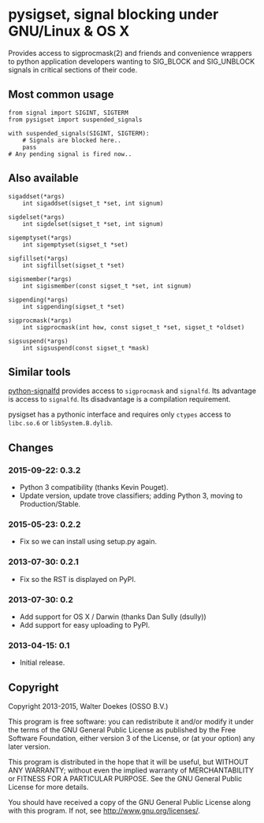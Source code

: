 pysigset, signal blocking under GNU/Linux & OS X
================================================

Provides access to sigprocmask(2) and friends and convenience wrappers
to python application developers wanting to SIG\_BLOCK and SIG\_UNBLOCK
signals in critical sections of their code.


Most common usage
-----------------

    from signal import SIGINT, SIGTERM
    from pysigset import suspended_signals

    with suspended_signals(SIGINT, SIGTERM):
        # Signals are blocked here..
        pass
    # Any pending signal is fired now..


Also available
--------------

    sigaddset(*args)
        int sigaddset(sigset_t *set, int signum)
    
    sigdelset(*args)
        int sigdelset(sigset_t *set, int signum)
    
    sigemptyset(*args)
        int sigemptyset(sigset_t *set)
    
    sigfillset(*args)
        int sigfillset(sigset_t *set)
    
    sigismember(*args)
        int sigismember(const sigset_t *set, int signum)
    
    sigpending(*args)
        int sigpending(sigset_t *set)
    
    sigprocmask(*args)
        int sigprocmask(int how, const sigset_t *set, sigset_t *oldset)
    
    sigsuspend(*args)
        int sigsuspend(const sigset_t *mask)


Similar tools
-------------

[python-signalfd](https://pypi.python.org/pypi/python-signalfd) provides
access to ``sigprocmask`` and ``signalfd``. Its advantage is access to
``signalfd``. Its disadvantage is a compilation requirement.

pysigset has a pythonic interface and requires only ``ctypes`` access to
``libc.so.6`` or ``libSystem.B.dylib``.


Changes
-------

### 2015-09-22: 0.3.2

 - Python 3 compatibility (thanks Kevin Pouget).
 - Update version, update trove classifiers; adding Python 3,
   moving to Production/Stable.

### 2015-05-23: 0.2.2

 - Fix so we can install using setup.py again.

### 2013-07-30: 0.2.1

 - Fix so the RST is displayed on PyPI.

### 2013-07-30: 0.2

 - Add support for OS X / Darwin
   (thanks Dan Sully (dsully))
 - Add support for easy uploading to PyPI.

### 2013-04-15: 0.1

 - Initial release.


Copyright
---------

Copyright 2013-2015, Walter Doekes (OSSO B.V.) <wjdoekes osso nl>

This program is free software: you can redistribute it and/or modify
it under the terms of the GNU General Public License as published by
the Free Software Foundation, either version 3 of the License, or
(at your option) any later version.

This program is distributed in the hope that it will be useful,
but WITHOUT ANY WARRANTY; without even the implied warranty of
MERCHANTABILITY or FITNESS FOR A PARTICULAR PURPOSE.  See the
GNU General Public License for more details.

You should have received a copy of the GNU General Public License
along with this program.  If not, see <http://www.gnu.org/licenses/>.
